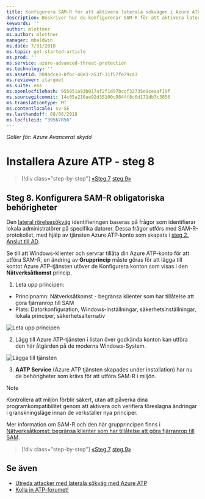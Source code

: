 ```yaml
---
title: Konfigurera SAM-R för att aktivera laterala sökvägen i Azure ATP | Microsoft Docs
description: Beskriver hur du konfigurerar SAM-R för att aktivera laterala sökvägen i Azure ATP
keywords: ''
author: mlottner
ms.author: mlottner
manager: mbaldwin
ms.date: 7/31/2018
ms.topic: get-started-article
ms.prod: ''
ms.service: azure-advanced-threat-protection
ms.technology: ''
ms.assetid: b09adce3-0fbc-40e3-a53f-31f57fe79ca3
ms.reviewer: itargoet
ms.suite: ems
ms.openlocfilehash: 955051a93b017af2f1d97bccf32735e9ceaaf19f
ms.sourcegitcommit: 14c05a210ae92d35100c984ff8c6d171db7c3856
ms.translationtype: MT
ms.contentlocale: sv-SE
ms.lasthandoff: 08/06/2018
ms.locfileid: "39567856"
---
```

*Gäller för: Azure Avancerat skydd*

# <a name="install-azure-atp---step-8"></a>Installera Azure ATP - steg 8

>[!div class="step-by-step"]
[«Steg 7](install-atp-step7.md)
[steg 9»](atp-multi-forest.md)

## <a name="step-8-configure-sam-r-required-permissions"></a>Steg 8. Konfigurera SAM-R obligatoriska behörigheter

Den [lateral rörelsesökväg](use-case-lateral-movement-path.md) identifieringen baseras på frågor som identifierar lokala administratörer på specifika datorer. Dessa frågor utförs med SAM-R-protokollet, med hjälp av tjänsten Azure ATP-konto som skapats i [steg 2. Anslut till AD](install-atp-step2.md).
 
Se till att Windows-klienter och servrar tillåta din Azure ATP-konto för att utföra SAM-R, en ändring av **Grupprincip** måste göras för att lägga till kontot Azure ATP-tjänsten utöver de Konfigurera konton som visas i den  **Nätverksåtkomst** princip.

1. Leta upp principen:

 - Principnamn: Nätverksåtkomst - begränsa klienter som har tillåtelse att göra fjärranrop till SAM
 - Plats: Datorkonfiguration, Windows-inställningar, säkerhetsinställningar, lokala principer, säkerhetsalternativ
  
  ![Leta upp principen](./media/samr-policy-location.png)

2. Lägg till Azure ATP-tjänsten i listan över godkända konton kan utföra den här åtgärden på de moderna Windows-System.
 
  ![Lägga till tjänsten](./media/samr-add-service.png)

3. **AATP Service** (Azure ATP tjänsten skapades under installation) har nu de behörigheter som krävs för att utföra SAM-R i miljön.

> [!NOTE]
> Kontrollera att miljön förblir säkert, utan att påverka dina programkompatibilitet genom att aktivera och verifiera föreslagna ändringar i granskningsläge innan de verkställer nya principer.

Mer information om SAM-R och den här grupprincipen finns i [Nätverksåtkomst: begränsa klienter som har tillåtelse att göra fjärranrop till SAM](https://docs.microsoft.com/windows/security/threat-protection/security-policy-settings/network-access-restrict-clients-allowed-to-make-remote-sam-calls).


>[!div class="step-by-step"]
[«Steg 7](install-atp-step7.md)
[steg 9»](atp-multi-forest.md)



## <a name="see-also"></a>Se även
- [Utreda attacker med laterala sökväg med Azure ATP](use-case-lateral-movement-path.md)
- [Kolla in ATP-forumet!](https://aka.ms/azureatpcommunity)